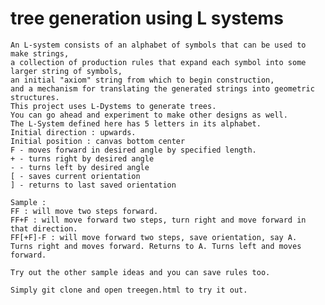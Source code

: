 # tree generation using L systems
    An L-system consists of an alphabet of symbols that can be used to make strings, 
    a collection of production rules that expand each symbol into some larger string of symbols,
    an initial "axiom" string from which to begin construction,
    and a mechanism for translating the generated strings into geometric structures.
    This project uses L-Dystems to generate trees. 
    You can go ahead and experiment to make other designs as well. 
    The L-System defined here has 5 letters in its alphabet.
    Initial direction : upwards.
    Initial position : canvas bottom center
    F - moves forward in desired angle by specified length. 
    + - turns right by desired angle
    - - turns left by desired angle
    [ - saves current orientation
    ] - returns to last saved orientation
    
    Sample :
    FF : will move two steps forward.
    FF+F : will move forward two steps, turn right and move forward in that direction.
    FF[+F]-F : will move forward two steps, save orientation, say A.
    Turns right and moves forward. Returns to A. Turns left and moves forward.
    
    Try out the other sample ideas and you can save rules too.
    
    Simply git clone and open treegen.html to try it out.
